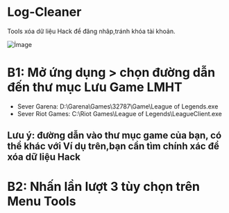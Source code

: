 # Log-Cleaner
Tools xóa dữ liệu Hack để đăng nhâp,tránh khóa tài khoản.

![İmage](https://1.bp.blogspot.com/-PUOySAeeR_U/X_7JcEMenXI/AAAAAAAACMk/XSKBPo92Eacy_8ImTMXvBgj0AiaOXar-QCLcBGAsYHQ/s442/Ch%25C6%25B0a%2Bc%25C3%25B3%2Bt%25C3%25AAn.png)
# B1: Mở ứng dụng > chọn đường dẫn đến thư mục Lưu Game LMHT
* Sever Garena:
D:\Garena\Games\32787\Game\League of Legends.exe
* Sever Riot Games:
C:\Riot Games\League of Legends\LeagueClient.exe
## Lưu ý: đường dẫn vào thư mục game của bạn, có thể khác với Ví dụ trên,bạn cần tìm chính xác để xóa dữ liệu Hack
# B2: Nhấn lần lượt 3 tùy chọn trên Menu Tools    

